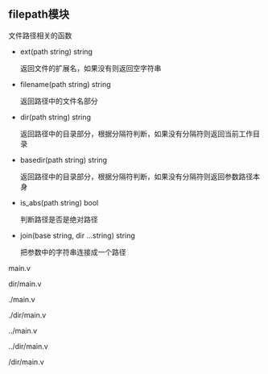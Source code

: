 ## filepath模块

文件路径相关的函数

- ext(path string) string

    返回文件的扩展名，如果没有则返回空字符串

- filename(path string) string

    返回路径中的文件名部分

- dir(path string) string

    返回路径中的目录部分，根据分隔符判断，如果没有分隔符则返回当前工作目录

- basedir(path string) string

    返回路径中的目录部分，根据分隔符判断，如果没有分隔符则返回参数路径本身

- is_abs(path string) bool

    判断路径是否是绝对路径
    
- join(base string, dir ...string) string

    把参数中的字符串连接成一个路径

main.v

dir/main.v

./main.v

./dir/main.v

../main.v

../dir/main.v

/dir/main.v